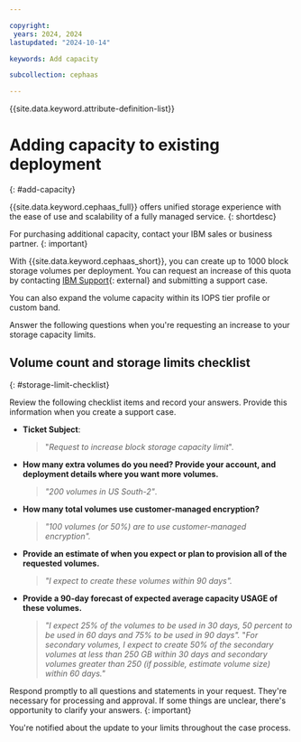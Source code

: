 ```yaml
---

copyright:
 years: 2024, 2024
lastupdated: "2024-10-14"

keywords: Add capacity

subcollection: cephaas

---
```


{{site.data.keyword.attribute-definition-list}}

# Adding capacity to existing deployment
{: #add-capacity}

{{site.data.keyword.cephaas_full}} offers unified storage experience with the ease of use and scalability of a fully managed service.
{: shortdesc}

For purchasing additional capacity, contact your IBM sales or business partner.
{: important}


With {{site.data.keyword.cephaas_short}}, you can create up to 1000 block storage volumes per deployment. You can request an increase of this quota by contacting [IBM Support](/unifiedsupport/cases/add){: external} and submitting a support case.

You can also expand the volume capacity within its IOPS tier profile or custom band.


Answer the following questions when you're requesting an increase to your storage capacity limits.

## Volume count and storage limits checklist
{: #storage-limit-checklist}

Review the following checklist items and record your answers. Provide this information when you create a support case.

- **Ticket Subject**:
    >"*Request to increase block storage capacity limit*".

- **How many extra volumes do you need? Provide your account, and deployment details where you want more volumes.**
    >*"200 volumes in US South-2"*.

- **How many total volumes use customer-managed encryption?**
    >*"100 volumes (or 50%) are to use customer-managed encryption".*

- **Provide an estimate of when you expect or plan to provision all of the requested volumes.**
    >*"I expect to create these volumes within 90 days".*

- **Provide a 90-day forecast of expected average capacity USAGE of these volumes.**
    >*"I expect 25% of the volumes to be used in 30 days, 50 percent to be used in 60 days and 75% to be used in 90 days".*
    >"*For secondary volumes, I expect to create 50% of the secondary volumes at less than 250 GB within 30 days and secondary volumes greater than 250 (if possible, estimate volume size) within 60 days."*

Respond promptly to all questions and statements in your request. They're necessary for processing and approval. If some things are unclear, there's opportunity to clarify your answers.
{: important}

You're notified about the update to your limits throughout the case process.
